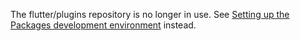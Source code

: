The flutter/plugins repository is no longer in use. See [Setting up the Packages development environment](Setting-up-the-Packages-development-environment.md) instead.
